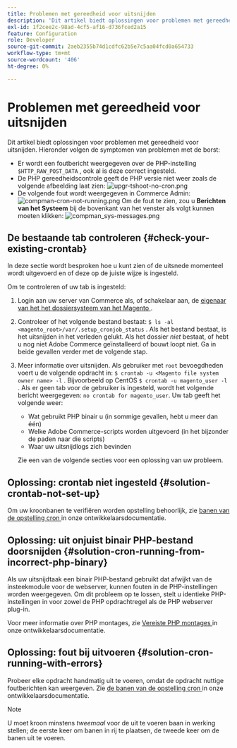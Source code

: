 ```yaml
---
title: Problemen met gereedheid voor uitsnijden
description: 'Dit artikel biedt oplossingen voor problemen met gereedheid voor uitsnijden. Hieronder volgen de symptomen van problemen met de borst:'
exl-id: 1f2cee2c-98ad-4cf5-af16-d736fced2a15
feature: Configuration
role: Developer
source-git-commit: 2aeb2355b74d1cdfc62b5e7c5aa04fcd0a654733
workflow-type: tm+mt
source-wordcount: '406'
ht-degree: 0%

---
```


# Problemen met gereedheid voor uitsnijden

Dit artikel biedt oplossingen voor problemen met gereedheid voor uitsnijden. Hieronder volgen de symptomen van problemen met de borst:

* Er wordt een foutbericht weergegeven over de PHP-instelling `$HTTP_RAW_POST_DATA` , ook al is deze correct ingesteld.
* De PHP gereedheidscontrole geeft de PHP versie niet weer zoals de volgende afbeelding laat zien:
  ![ upgr-tshoot-no-cron.png ](assets/upgr-tshoot-no-cron.png)
* De volgende fout wordt weergegeven in Commerce Admin:
  ![ compman-cron-not-running.png ](assets/compman-cron-not-running.png)
Om de fout te zien, zou u **Berichten van het Systeem** bij de bovenkant van het venster als volgt kunnen moeten klikken:
  ![ compman_sys-messages.png ](assets/compman_sys-messages.png)

## De bestaande tab controleren {#check-your-existing-crontab}

In deze sectie wordt besproken hoe u kunt zien of de uitsnede momenteel wordt uitgevoerd en of deze op de juiste wijze is ingesteld.

Om te controleren of uw tab is ingesteld:

1. Login aan uw server van Commerce als, of schakelaar aan, de [ eigenaar van het het dossiersysteem van het Magento ](https://experienceleague.adobe.com/nl/docs/commerce-operations/installation-guide/prerequisites/file-system/overview).
1. Controleer of het volgende bestand bestaat: `$ ls -al <magento_root>/var/.setup_cronjob_status` . Als het bestand bestaat, is het uitsnijden in het verleden gelukt. Als het dossier *niet* bestaat, of hebt u nog niet Adobe Commerce geïnstalleerd of bouwt loopt niet. Ga in beide gevallen verder met de volgende stap.
1. Meer informatie over uitsnijden. Als gebruiker met `root` bevoegdheden voert u de volgende opdracht in: `$ crontab -u <Magento file system owner name> -l` . Bijvoorbeeld op CentOS `$ crontab -u magento_user -l` . Als er geen tab voor de gebruiker is ingesteld, wordt het volgende bericht weergegeven:    `no crontab for magento_user`. Uw tab geeft het volgende weer:
   * Wat gebruikt PHP binair u (in sommige gevallen, hebt u meer dan één)
   * Welke Adobe Commerce-scripts worden uitgevoerd (in het bijzonder de paden naar die scripts)
   * Waar uw uitsnijdlogs zich bevinden

   Zie een van de volgende secties voor een oplossing van uw probleem.

## Oplossing: crontab niet ingesteld {#solution-crontab-not-set-up}

Om uw kroonbanen te verifiëren worden opstelling behoorlijk, zie [ banen van de opstelling cron ](https://experienceleague.adobe.com/nl/docs/commerce-operations/installation-guide/next-steps/configuration) in onze ontwikkelaarsdocumentatie.

## Oplossing: uit onjuist binair PHP-bestand doorsnijden {#solution-cron-running-from-incorrect-php-binary}

Als uw uitsnijdtaak een binair PHP-bestand gebruikt dat afwijkt van de insteekmodule voor de webserver, kunnen fouten in de PHP-instellingen worden weergegeven. Om dit probleem op te lossen, stelt u identieke PHP-instellingen in voor zowel de PHP opdrachtregel als de PHP webserver plug-in.

Voor meer informatie over PHP montages, zie [ Vereiste PHP montages ](https://experienceleague.adobe.com/nl/docs/commerce-operations/installation-guide/prerequisites/php-settings) in onze ontwikkelaarsdocumentatie.

## Oplossing: fout bij uitvoeren {#solution-cron-running-with-errors}

Probeer elke opdracht handmatig uit te voeren, omdat de opdracht nuttige foutberichten kan weergeven. Zie [ de banen van de opstelling cron ](https://experienceleague.adobe.com/nl/docs/commerce-operations/installation-guide/next-steps/configuration) in onze ontwikkelaarsdocumentatie.

>[!NOTE]
>
>U moet kroon minstens *tweemaal* voor de uit te voeren baan in werking stellen; de eerste keer om banen in rij te plaatsen, de tweede keer om de banen uit te voeren.
